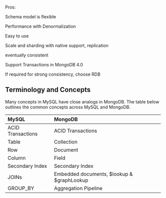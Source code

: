 Pros:

Schema model is flexible

Performance with Denormalization

Easy to use

Scale and sharding with native support, replication

eventually consistent

Support Transactions in MongoDB 4.0

If required for strong consistency, choose RDB

## Terminology and Concepts

Many concepts in MySQL have close analogs in MongoDB. The table below outlines the common concepts across MySQL and MongoDB.

| **MySQL** | **MongoDB** |
| :--- | :--- |
| ACID Transactions | ACID Transactions |
| Table | Collection |
| Row | Document |
| Column | Field |
| Secondary Index | Secondary Index |
| JOINs | Embedded documents, $lookup & $graphLookup |
| GROUP\_BY | Aggregation Pipeline |



